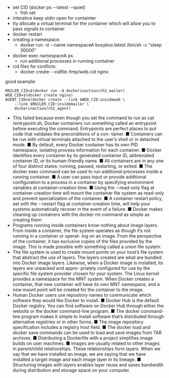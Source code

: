 - set CID (docker ps --latest --quiet)
  - fish set
- interatice keep stdin open for containter
- tty allocate a virtual terminal for the container which will allow you to pass signals to container
- docker restart <name>
- creating a namespace:
  - docker run -d --name namespaceA  busybox:latest /bin/sh -c "sleep 30000"
- docker exec namespaceA ps
  - run additional processes in running container
- cid files for conflicts:
  - docker create --cidfile /tmp/web.cid nginx

good example:
```
MAILER_CID=$(docker run -d dockerinaction/ch2_mailer)
WEB_CID=$(docker create nginx)
AGENT_CID=$(docker create --link $WEB_CID:insideweb \
    --link $MAILER_CID:insidemailer \
    dockerinaction/ch2_agent)
```

- This failed because even though you set the command to run as cat /entrypoint.sh, Docker containers run something called an entrypoint before executing the command. Entrypoints are perfect places to put code that validates the preconditions of a con- tainer. 
■ Containers can be run with virtual terminals attached to the user’s shell or in detached mode.
■ By default, every Docker container has its own PID namespace, isolating process information for each container.
■ Docker identifies every container by its generated container ID, abbreviated container ID, or its human-friendly name.
■ All containers are in any one of four distinct states: running, paused, restarting, or exited.
■ The docker exec command can be used to run additional processes inside a running container.
■ A user can pass input or provide additional configuration to a process in a container by specifying environment variables at container-creation time.
■ Using the --read-only flag at container-creation time will mount the container file system as read-only and prevent specialization of the container.
■ A container restart policy, set with the --restart flag at container-creation time, will help your systems automatically recover in the event of a failure.
■ Docker makes cleaning up containers with the docker rm command as simple as creating them
- Programs running inside containers know nothing about image layers. From inside a container, the file system operates as though it’s not running in a container or operat- ing on an image. From the perspective of the container, it has exclusive copies of the files provided by the image. This is made possible with something called a union file system. 
- The file system is used to create mount points on your host’s file system that abstract the use of layers. The layers created are what are bundled into Docker image layers. Likewise, when a Docker image is installed, its layers are unpacked and appro- priately configured for use by the specific file system provider chosen for your system.
The Linux kernel provides a namespace for the MNT system. When Docker creates a container, that new container will have its own MNT namespace, and a new mount point will be created for the container to the image.
- Human Docker users use repository names to communicate which software they would like Docker to install.
■ Docker Hub is the default Docker registry. You can find software on Docker Hub through either the website or the docker command-line program.
■ The docker command-line program makes it simple to install software that’s distributed through alternative registries or in other forms.
■ The image repository specification includes a registry host field.
■ The docker load and docker save commands can be used to load and save
images from TAR archives.
■ Distributing a Dockerfile with a project simplifies image builds on user
machines.
■ Images are usually related to other images in parent/child relationships. These
relationships form layers. When we say that we have installed an image, we are
saying that we have installed a target image and each image layer in its lineage.
■ Structuring images with layers enables layer reuse and saves bandwidth during
distribution and storage space on your computer.